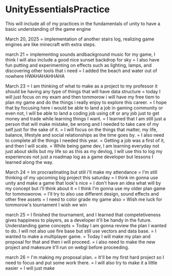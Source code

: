 # UnityEssentialsPractice
This will include all of my practices in the fundamentals of unity to have a basic understanding of the game engine

March 20, 2025
    = implementation of another stairs log, realizing game engines are like minecraft with extra steps.

march 21
    = implementing sounds andbackground music for my game, I think I will also include a  good nice sunset backdrop for sky
    = I also have fun putting and experimenting on effects such as lighting, lamps, and discovering other tools that i need 
    = I added the beach and water out of nowhere HWAHAHAHHAHA

March 23
    = I am thinking of what to make  as a project to my professor it should be having any type of things that will have data structure
    = today I will just focus on my exam and then tommorow i will have my free tiem to plan my game and do the things i really enjoy to explore this career.
    = I hope that by focusing here i would be able to land  a job in gaming community or even not, I will be able to land a coding job using c# or any job just to get money and trade while learning things I want.
    = I learned that I am still just a person that will make mistake, be wrong and I needed to take care of my self just for the sake of it.
    = I will focus on the things that matter, my life, balance, lifestyle and social relationships as the time goes by.
    = I also need to complete all the things I needed this year.
    = Getting a job was  a first of it, and then I will scale.
    = While being game dev, I am learning everyday not just about skills but my life so as this as my devlog, I will use this to log my experiences not just a roadmap log as a game developer but lessons I learned along the way.

March 24
    = Im procrastinating but still i'll make my attendance
    = I'm still thinking of my upcoming big project this saturday
    = I think im gonna use unity and make a game that look's nice 
    = I don't have an idea what will by my concept but i'll think about it
    = I think I'm gonna use my older plan game for tommoworow.
    = I'll try to also use different design, sound effects and other free assets
    = I need to color grade my game also
    = Wish me luck for tommorow's tournament I wish we win

march 25
    = I finished the tournament, and I learned that competetiveness gives happiness to players, as a developer it'll be handy in the future. Understanding game concepts
    = Today I am gonna review the plan I wanted to do. I will not also use fire base but still use vectors and data base.
    = I wanted to make a multiplayer game.
    = Today I will make my plan and proposal for that and then i will proceed.
    = i also need to make the new project and makesure it'll run on webgl before proceeding.

march 26
    = I'm making my proposal plan.
    = It'll be my first hard project so I need to focus and put some work there. 
    = I will also try to make it a little easier
    = I will just make 
